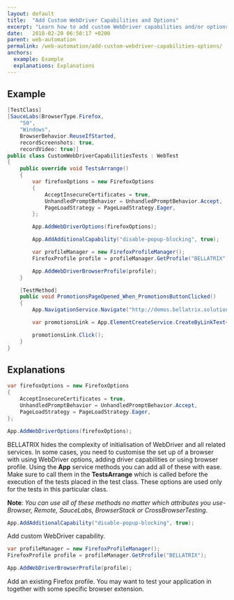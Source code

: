 ```yaml
---
layout: default
title:  "Add Custom WebDriver Capabilities and Options"
excerpt: "Learn how to add custom WebDriver capabilities and/or options."
date:   2018-02-20 06:50:17 +0200
parent: web-automation
permalink: /web-automation/add-custom-webdriver-capabilities-options/
anchors:
  example: Example
  explanations: Explanations
---
```

Example
-------
```csharp
[TestClass]
[SauceLabs(BrowserType.Firefox,
    "50",
    "Windows",
    BrowserBehavior.ReuseIfStarted,
    recordScreenshots: true,
    recordVideo: true)]
public class CustomWebDriverCapabilitiesTests : WebTest
{
    public override void TestsArrange()
    {
        var firefoxOptions = new FirefoxOptions
        {
            AcceptInsecureCertificates = true,
            UnhandledPromptBehavior = UnhandledPromptBehavior.Accept,
            PageLoadStrategy = PageLoadStrategy.Eager,
        };

        App.AddWebDriverOptions(firefoxOptions);

        App.AddAdditionalCapability("disable-popup-blocking", true);

        var profileManager = new FirefoxProfileManager();
        FirefoxProfile profile = profileManager.GetProfile("BELLATRIX");

        App.AddWebDriverBrowserProfile(profile);
    }

    [TestMethod]
    public void PromotionsPageOpened_When_PromotionsButtonClicked()
    {
        App.NavigationService.Navigate("http://demos.bellatrix.solutions/");

        var promotionsLink = App.ElementCreateService.CreateByLinkText<Anchor>("Promotions");

        promotionsLink.Click();
    }
}
```

Explanations
------------
```csharp
var firefoxOptions = new FirefoxOptions
{
    AcceptInsecureCertificates = true,
    UnhandledPromptBehavior = UnhandledPromptBehavior.Accept,
    PageLoadStrategy = PageLoadStrategy.Eager,
};

App.AddWebDriverOptions(firefoxOptions);
```
BELLATRIX hides the complexity of initialisation of WebDriver and all related services. In some cases, you need to customise the set up of a browser with using WebDriver options, adding driver capabilities or using browser profile. Using the **App** service methods you can add all of these with ease. Make sure to call them in the **TestsArrange** which is called before the execution of the tests placed in the test class. These options are used only for the tests in this particular class.

**Note**: *You can use all of these methods no matter which attributes you use- Browser, Remote, SauceLabs, BrowserStack or CrossBrowserTesting.*
```csharp
App.AddAdditionalCapability("disable-popup-blocking", true);
```
Add custom WebDriver capability.
```csharp
var profileManager = new FirefoxProfileManager();
FirefoxProfile profile = profileManager.GetProfile("BELLATRIX");

App.AddWebDriverBrowserProfile(profile);
```
Add an existing Firefox profile. You may want to test your application in together with some specific browser extension.